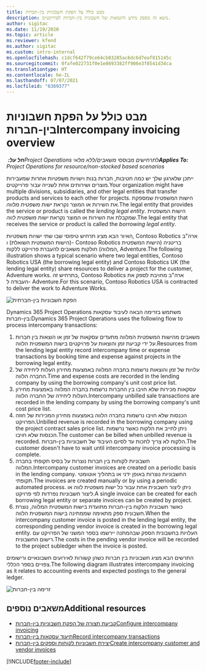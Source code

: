 ```yaml
---
title: מבט כולל על הפקת חשבוניות בין-חברות
description: נושא זה מספק מידע ודוגמאות של חשבונית בין-חברות לפרויקטים.
author: sigitac
ms.date: 11/19/2020
ms.topic: article
ms.reviewer: kfend
ms.author: sigitac
ms.custom: intro-internal
ms.openlocfilehash: c1dcf642f79ce64cb83285ac6dc6d7eaf815145c
ms.sourcegitcommit: 0fafe022731f0e1e8693382ff906e3f8541d34ca
ms.translationtype: HT
ms.contentlocale: he-IL
ms.lasthandoff: 07/07/2021
ms.locfileid: "6369377"
---
```

# <a name="intercompany-invoicing-overview"></a><span data-ttu-id="f713b-103">מבט כולל על הפקת חשבוניות בין-חברות</span><span class="sxs-lookup"><span data-stu-id="f713b-103">Intercompany invoicing overview</span></span>

<span data-ttu-id="f713b-104">_**חל על:** ‏Project Operations לתרחישים מבוססי משאבים/ללא מלאי_</span><span class="sxs-lookup"><span data-stu-id="f713b-104">_**Applies To:** Project Operations for resource/non-stocked based scenarios_</span></span>

<span data-ttu-id="f713b-105">ייתכן שלארגון שלך יש כמה חטיבות, חברות בנות וישויות משפטיות אחרות שמעבירות מוצרים ושירותים אחת לשנייה עבור פרוייקטים.</span><span class="sxs-lookup"><span data-stu-id="f713b-105">Your organization might have multiple divisions, subsidiaries, and other legal entities that transfer products and services to each other for projects.</span></span> <span data-ttu-id="f713b-106">הישות המשפטית שמספקת את השירות או המוצר נקראת *ישות משפטית מלווה*.</span><span class="sxs-lookup"><span data-stu-id="f713b-106">The legal entity that provides the service or product is called the *lending legal entity*.</span></span> <span data-ttu-id="f713b-107">הישות המשפטית שמקבלת את השירות או המוצר נקראת *ישות משפטית לווה*.</span><span class="sxs-lookup"><span data-stu-id="f713b-107">The legal entity that receives the service or product is called the *borrowing legal entity*.</span></span>

<span data-ttu-id="f713b-108">האיור הבא מציג תרחיש טיפוסי שבו שתי ישויות משפטיות, Contoso Robotics ארה"ב (הישות המשפטית השואלת) ו- Contoso Robotics בריטניה (הישות המשפטית המלווה) חולקות משאבים להעברת פרוייקט ללקוח, Adventure.</span><span class="sxs-lookup"><span data-stu-id="f713b-108">The following illustration shows a typical scenario where two legal entities, Contoso Robotics USA (the borrowing legal entity) and Contoso Robotics UK (the lending legal entity) share resources to deliver a project for the customer, Adventure works.</span></span> <span data-ttu-id="f713b-109">בתרחיש זה, Contoso Robotics ארה"ב מחויבת לספק את העבודה ל- Adventure.</span><span class="sxs-lookup"><span data-stu-id="f713b-109">For this scenario, Contoso Robotics USA is contracted to deliver the work to Adventure Works.</span></span>

![הפקת חשבוניות בין-חברתית](./media/IntercompanyScenario.png) 

<span data-ttu-id="f713b-111">Dynamics 365 Project Operations משתמש בזרימה הבאה לעיבוד עסקאות בין-חברות:</span><span class="sxs-lookup"><span data-stu-id="f713b-111">Dynamics 365 Project Operations uses the following flow to process intercompany transactions:</span></span>

1. <span data-ttu-id="f713b-112">משאבים מהישות המשפטית המלווה מתעדים עסקאות של זמן או הוצאות בין חברות על ידי קביעת זמן והוצאות על פרויקטים בישות המשפטית הלווה.</span><span class="sxs-lookup"><span data-stu-id="f713b-112">Resources from the lending legal entity record intercompany time or expense transactions by booking time and expense against projects in the borrowing legal entity.</span></span>
2. <span data-ttu-id="f713b-113">עלויות של זמן והוצאות נרשמות בחברה המלווה באמצעות מחירון העלות ליחידה של החברה הלווה.</span><span class="sxs-lookup"><span data-stu-id="f713b-113">Time and expense costs are recorded in the lending company by using the borrowing company's unit cost price list.</span></span>
3. <span data-ttu-id="f713b-114">עסקאות מכירות שלא חויבו בין החברות נרשמות בחברה המלווה באמצעות מחירון העלות ליחידה של החברה הלווה.</span><span class="sxs-lookup"><span data-stu-id="f713b-114">Intercompany unbilled sale transactions are recorded in the lending company by using the borrowing company's unit cost price list.</span></span>
4. <span data-ttu-id="f713b-115">הכנסות שלא חויבו נרשמות בחברה הלווה באמצעות מחירון המכירות של חוזה הפרויקט.</span><span class="sxs-lookup"><span data-stu-id="f713b-115">Unbilled revenue is recorded in the borrowing company using the project contract sales price list.</span></span> <span data-ttu-id="f713b-116">ניתן לחייב את הלקוח כאשר נרשמות הכנסות שלא חויבו.</span><span class="sxs-lookup"><span data-stu-id="f713b-116">The customer can be billed when unbilled revenue is recorded.</span></span> <span data-ttu-id="f713b-117">הלקוח לא צריך לחכות עד לסיום העיבוד של חשבוניות בין-חברות.</span><span class="sxs-lookup"><span data-stu-id="f713b-117">The customer doesn't have to wait until intercompany invoice processing is complete.</span></span>
5. <span data-ttu-id="f713b-118">חשבוניות לקוחות בין חברות נוצרות על בסיס תקופתי בחברה המלווה.</span><span class="sxs-lookup"><span data-stu-id="f713b-118">Intercompany customer invoices are created on a periodic basis in the lending company.</span></span> <span data-ttu-id="f713b-119">החשבוניות נוצרות באופן ידני או בתהליך אוטומטי תקופתי.</span><span class="sxs-lookup"><span data-stu-id="f713b-119">The invoices are created manually or by using a periodic automated process.</span></span> <span data-ttu-id="f713b-120">ניתן ליצור חשבונית אחת עבור כל ישות משפטית לווה או ליצור חשבוניות נפרדות לפי פרויקט.</span><span class="sxs-lookup"><span data-stu-id="f713b-120">A single invoice can be created for each borrowing legal entity or separate invoices can be created by project.</span></span>
6. <span data-ttu-id="f713b-121">כאשר חשבונית הלקוח בין-חברות מתועדת בישות המשפטית המלווה, נוצרת חשבונית ספק מתאימה שממתינה בישות המשפטית הלווה.</span><span class="sxs-lookup"><span data-stu-id="f713b-121">When the intercompany customer invoice is posted in the lending legal entity, the corresponding pending vendor invoice is created in the borrowing legal entity.</span></span> <span data-ttu-id="f713b-122">העלויות בחשבונית הספק שבהמתנה יירשמו בספר המשני של הפרויקט עם רישום החשבונית.</span><span class="sxs-lookup"><span data-stu-id="f713b-122">The costs in the pending vendor invoice will be recorded to the project subledger when the invoice is posted.</span></span>

<span data-ttu-id="f713b-123">התרשים הבא מציג חשבוניות בין חברות כשהן קשורות לאירועים חשבונאיים ורישומים צפויים בספר הכללי.</span><span class="sxs-lookup"><span data-stu-id="f713b-123">The following diagram illustrates intercompany invoicing as it relates to accounting events and expected postings to the general ledger.</span></span>

![זרימה בין-חברות](./media/IntercompanyFlow.png)

## <a name="additional-resources"></a><span data-ttu-id="f713b-125">משאבים נוספים</span><span class="sxs-lookup"><span data-stu-id="f713b-125">Additional resources</span></span>

- [<span data-ttu-id="f713b-126">קביעת תצורה של הפקת חשבוניות בין-חברות</span><span class="sxs-lookup"><span data-stu-id="f713b-126">Configure intercompany invoicing</span></span>](configure-intercompany-invoicing.md)
- [<span data-ttu-id="f713b-127">תיעוד עסקאות בין-חברות</span><span class="sxs-lookup"><span data-stu-id="f713b-127">Record intercompany transactions</span></span>](create-intercompany-transactions.md)
- [<span data-ttu-id="f713b-128">יצירת חשבוניות לקוחות וספקים בין-חברות</span><span class="sxs-lookup"><span data-stu-id="f713b-128">Create intercompany customer and vendor invoices</span></span>](create-intercompany-customer-vendor-invoices.md)


[!INCLUDE[footer-include](../includes/footer-banner.md)]